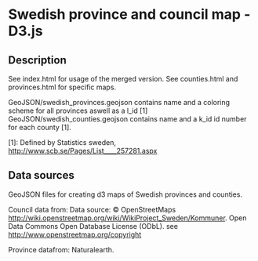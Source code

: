 Swedish province and council map - D3.js
========================


Description
-----------
See index.html for usage of the merged version.
See counties.html and provinces.html for specific maps.

GeoJSON/swedish_provinces.geojson contains name and a coloring scheme for all provinces aswell as a l_id [1]  
GeoJSON/swedish_counties.geojson contains name and a k_id id number for each county [1].

[1]: Defined by Statistics sweden, http://www.scb.se/Pages/List____257281.aspx 

Data sources
-----------
GeoJSON files for creating d3 maps of Swedish provinces and counties.

Council data from:
Data source: © OpenStreetMaps  http://wiki.openstreetmap.org/wiki/WikiProject_Sweden/Kommuner.
Open Data Commons Open Database License (ODbL).
see http://www.openstreetmap.org/copyright

Province datafrom:
Naturalearth.



